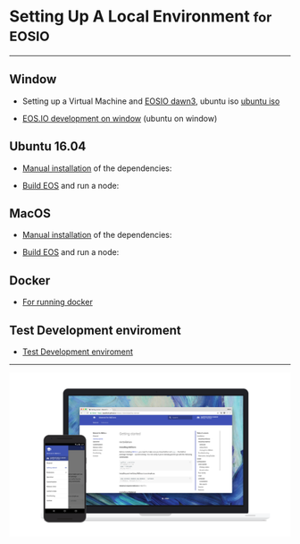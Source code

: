 # Setting Up A Local Environment <small>for EOSIO</small>

---

## Window

* Setting up a Virtual Machine and [EOSIO dawn3][1], ubuntu iso [ubuntu iso][2]

* [EOS.IO development on window][3] (ubuntu on window)


## Ubuntu 16.04

* [Manual installation][4] of the dependencies:

* [Build EOS][5] and run a node:


## MacOS

* [Manual installation][6] of the dependencies:

* [Build EOS][7] and run a node:


## Docker

* [For running docker][8]

## Test Development enviroment

* [Test Development enviroment][9]

---

[![Material for MkDocs](assets/images/material.png)](assets/images/material.png)

  [1]: https://www.youtube.com/watch?v=glB6UPHo1rA
  [2]: http://releases.ubuntu.com/16.04.4/
  [3]: https://goo.gl/SmRHWR
  [4]: https://github.com/EOSIO/eos/wiki/Local-Environment#manualdepubuntu
  [5]: https://github.com/EOSIO/eos/wiki/Local-Environment#2-building-eosio
  [6]: https://github.com/EOSIO/eos/wiki/Local-Environment#manualdepmacos
  [7]: https://github.com/EOSIO/eos/wiki/Local-Environment#2-building-eosio
  [8]: https://github.com/EOSIO/eos/wiki/Local-Environment#3-docker
  [9]: https://github.com/EOSIO/eos/wiki/Tutorial-Getting-Started-With-Contracts



